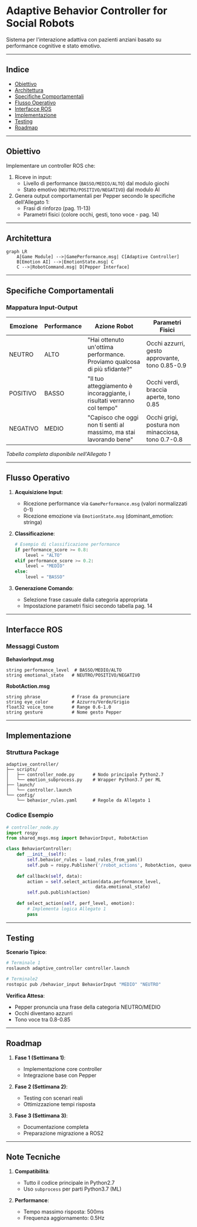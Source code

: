 
# Adaptive Behavior Controller for Social Robots

Sistema per l'interazione adattiva con pazienti anziani basato su performance cognitive e stato emotivo.

---

## Indice

* [Obiettivo](#-obiettivo)
* [Architettura](#-architettura)
* [Specifiche Comportamentali](#-specifiche-comportamentali)
* [Flusso Operativo](#-flusso-operativo)
* [Interfacce ROS](#-interfacce-ros)
* [Implementazione](#-implementazione)
* [Testing](#-testing)
* [Roadmap](#-roadmap)

---

## Obiettivo

Implementare un controller ROS che:
1. Riceve in input:
   - Livello di performance (`BASSO/MEDIO/ALTO`) dal modulo giochi
   - Stato emotivo (`NEUTRO/POSITIVO/NEGATIVO`) dal modulo AI
2. Genera output comportamentali per Pepper secondo le specifiche dell'Allegato 1:
   - Frasi di rinforzo (pag. 11-13)
   - Parametri fisici (colore occhi, gesti, tono voce - pag. 14)

---

## Architettura

```mermaid
graph LR
    A[Game Module] -->|GamePerformance.msg| C[Adaptive Controller]
    B[Emotion AI] -->|EmotionState.msg| C
    C -->|RobotCommand.msg| D[Pepper Interface]
```

---

## Specifiche Comportamentali

### Mappatura Input-Output

| Emozione  | Performance | Azione Robot                                                                 | Parametri Fisici                     |
|-----------|-------------|------------------------------------------------------------------------------|--------------------------------------|
| NEUTRO    | ALTO        | "Hai ottenuto un'ottima performance. Proviamo qualcosa di più sfidante?"     | Occhi azzurri, gesto approvante, tono 0.85-0.9 |
| POSITIVO  | BASSO       | "Il tuo atteggiamento è incoraggiante, i risultati verranno col tempo"       | Occhi verdi, braccia aperte, tono 0.85 |
| NEGATIVO  | MEDIO       | "Capisco che oggi non ti senti al massimo, ma stai lavorando bene"           | Occhi grigi, postura non minacciosa, tono 0.7-0.8 |

*Tabella completa disponibile nell'Allegato 1*

---

## Flusso Operativo

1. **Acquisizione Input**:
   - Ricezione performance via `GamePerformance.msg` (valori normalizzati 0-1)
   - Ricezione emozione via `EmotionState.msg` (dominant_emotion: stringa)

2. **Classificazione**:
   ```python
   # Esempio di classificazione performance
   if performance_score >= 0.8:
       level = "ALTO"
   elif performance_score >= 0.2:
       level = "MEDIO"
   else:
       level = "BASSO"
   ```

3. **Generazione Comando**:
   - Selezione frase casuale dalla categoria appropriata
   - Impostazione parametri fisici secondo tabella pag. 14

---

## Interfacce ROS

### Messaggi Custom

**BehaviorInput.msg**
```
string performance_level  # BASSO/MEDIO/ALTO
string emotional_state   # NEUTRO/POSITIVO/NEGATIVO
```

**RobotAction.msg**
```
string phrase            # Frase da pronunciare
string eye_color         # Azzurro/Verde/Grigio
float32 voice_tone       # Range 0.6-1.0
string gesture           # Nome gesto Pepper
```

---

## Implementazione

### Struttura Package
```
adaptive_controller/
├── scripts/
│   ├── controller_node.py       # Nodo principale Python2.7
│   └── emotion_subprocess.py    # Wrapper Python3.7 per ML
├── launch/
│   └── controller.launch
└── config/
    └── behavior_rules.yaml      # Regole da Allegato 1
```

### Codice Esempio
```python
# controller_node.py
import rospy
from shared_msgs.msg import BehaviorInput, RobotAction

class BehaviorController:
    def __init__(self):
        self.behavior_rules = load_rules_from_yaml()
        self.pub = rospy.Publisher('/robot_actions', RobotAction, queue_size=10)
        
    def callback(self, data):
        action = self.select_action(data.performance_level, 
                                  data.emotional_state)
        self.pub.publish(action)
    
    def select_action(self, perf_level, emotion):
        # Implementa logica Allegato 1
        pass
```

---

## Testing

**Scenario Tipico**:
```bash
# Terminale 1
roslaunch adaptive_controller controller.launch

# Terminale2 
rostopic pub /behavior_input BehaviorInput "MEDIO" "NEUTRO"
```

**Verifica Attesa**:
- Pepper pronuncia una frase della categoria NEUTRO/MEDIO
- Occhi diventano azzurri
- Tono voce tra 0.8-0.85

---

## Roadmap

1. **Fase 1 (Settimana 1)**:
   - Implementazione core controller
   - Integrazione base con Pepper

2. **Fase 2 (Settimana 2)**:
   - Testing con scenari reali
   - Ottimizzazione tempi risposta

3. **Fase 3 (Settimana 3)**:
   - Documentazione completa
   - Preparazione migrazione a ROS2

---

## Note Tecniche

1. **Compatibilità**:
   - Tutto il codice principale in Python2.7
   - Uso `subprocess` per parti Python3.7 (ML)

2. **Performance**:
   - Tempo massimo risposta: 500ms
   - Frequenza aggiornamento: 0.5Hz

```
